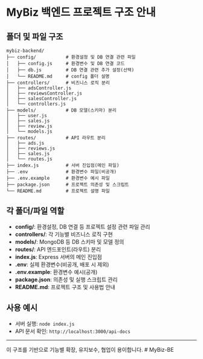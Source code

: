 # MyBiz 백엔드 프로젝트 구조 안내

## 폴더 및 파일 구조

```
mybiz-backend/
├── config/           # 환경설정 및 DB 연결 관련 파일
│   ├── config.js     # 환경변수 및 DB 연결 코드
│   ├── db.js         # DB 연결 관련 추가 설정(선택)
│   └── README.md     # config 폴더 설명
├── controllers/      # 비즈니스 로직 분리
│   ├── adsController.js
│   ├── reviewsController.js
│   ├── salesController.js
│   └── controllers.js
├── models/           # DB 모델(스키마) 분리
│   ├── user.js
│   ├── sales.js
│   ├── review.js
│   └── models.js
├── routes/           # API 라우트 분리
│   ├── ads.js
│   ├── reviews.js
│   ├── sales.js
│   └── routes.js
├── index.js          # 서버 진입점(메인 파일)
├── .env              # 환경변수 파일(비공개)
├── .env.example      # 환경변수 예시 파일
├── package.json      # 프로젝트 의존성 및 스크립트
└── README.md         # 프로젝트 설명 파일
```

## 각 폴더/파일 역할
- **config/**: 환경설정, DB 연결 등 프로젝트 설정 관련 파일 관리
- **controllers/**: 각 기능별 비즈니스 로직 구현
- **models/**: MongoDB 등 DB 스키마 및 모델 정의
- **routes/**: API 엔드포인트(라우트) 분리
- **index.js**: Express 서버의 메인 진입점
- **.env**: 실제 환경변수(비공개, 배포 시 제외)
- **.env.example**: 환경변수 예시(공개)
- **package.json**: 의존성 및 실행 스크립트 관리
- **README.md**: 프로젝트 구조 및 사용법 안내

## 사용 예시
- 서버 실행: `node index.js`
- API 문서 확인: `http://localhost:3000/api-docs`

---

이 구조를 기반으로 기능별 확장, 유지보수, 협업이 용이합니다.
#   M y B i z - B E  
 